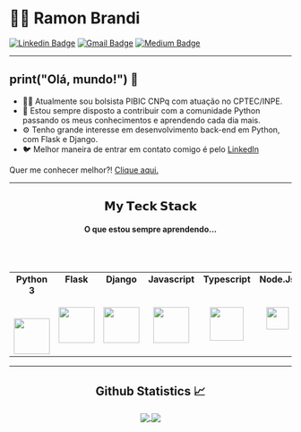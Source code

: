 
# :man_technologist: Ramon Brandi

[![Linkedin Badge](https://img.shields.io/badge/-LinkedIn-blue?style=flat-square&logo=Linkedin&logoColor=white&link=https://www.linkedin.com/in/ramonbrandi/)](https://www.linkedin.com/in/ramonbrandi/)
[![Gmail Badge](https://img.shields.io/badge/-Gmail-c14438?style=flat-square&logo=Gmail&logoColor=white&link=mailto:ramonbrand@gmail.com)](mailto:ramonbrand@gmail.com)
[![Medium Badge](https://img.shields.io/badge/-Medium-black?style=flat-square&logo=Medium&logoColor=white&link=https://medium.com/ramones-py)](https://medium.com/ramones-py)

---


## print("Olá, mundo!") 👋

- 👨‍💻 Atualmente sou bolsista PIBIC CNPq com atuação no CPTEC/INPE.
- 🐍 Estou sempre disposto a contribuir com a comunidade Python passando os meus conhecimentos e aprendendo cada dia mais. 
- ⚙️ Tenho grande interesse em desenvolvimento back-end em Python, com Flask e Django. 
- 🐦 Melhor maneira de entrar em contato comigo é pelo [LinkedIn](https://www.linkedin.com/in/ramonbrandi/)


Quer me conhecer melhor?! [Clique aqui.](https://medium.com/ramones-py/quem-sou-eu-20aced258459)

---

<center>   <h2> 𝗠𝘆 𝗧𝗲𝗰𝗸 𝗦𝘁𝗮𝗰𝗸 </h2> </center>
<center>   <h4> O que estou sempre aprendendo... </h4> </center>
<table>
  <tbody>
    <tr valign="top">
      <td width="25%" align="center">
        <span><b>Python 3</b></span><br><br><br>
        <img height="64px" src="https://cdn.svgporn.com/logos/python.svg">
      </td>
      <td width="25%" align="center">
        <span><b>Flask</b></span><br><br><br>
        <img height="64px" src="https://www.kindpng.com/picc/m/188-1882559_python-flask-hd-png-download.png">
      </td>
        <td width="25%" align="center">
        <span><b>Django</b></span><br><br><br>
        <img height="64px" src="https://nextsoftware.io/files/images/logos/main/django-logo.png">
      </td>
      <br>
      <td width="25%" align="center">
        <span><b>Javascript</b></span><br><br><br>
        <img height="64px" src="https://pcodinomebzero.neocities.org/Imagens/javascript1.png">
      </td>
      <td width="20%" align="center">
        <span><b>Typescript</b></span><br><br><br>
        <img height="60px" src="https://cdn.iconscout.com/icon/free/png-512/typescript-1174965.png">
      </td>
      <td width="55%" align="center">
        <span><b>Node.Js</b></span><br><br><br>
        <img height="40px" src="https://upload.wikimedia.org/wikipedia/commons/thumb/d/d9/Node.js_logo.svg/1920px-Node.js_logo.svg.png">
      </td>
      </br>
    </tr>
  </tbody>
</table>
</p>

<hr>

  <h2 align="center"> Github Statistics 📈 </h2>
  
  <div align="center"> 
     <a href="">
      <img align="center" src="https://github-readme-stats-sigma-five.vercel.app/api?username=RamonBrandi&show_icons=true&include_all_commits=true&count_private=true&theme=react&line_height=40" />
    </a>
    <a href="">
      <img align="center" src="https://github-readme-stats.vercel.app/api/top-langs/?username=RamonBrandi&theme=react&line_height=40&hide=css"/>
    </a>
</div
<br/>


